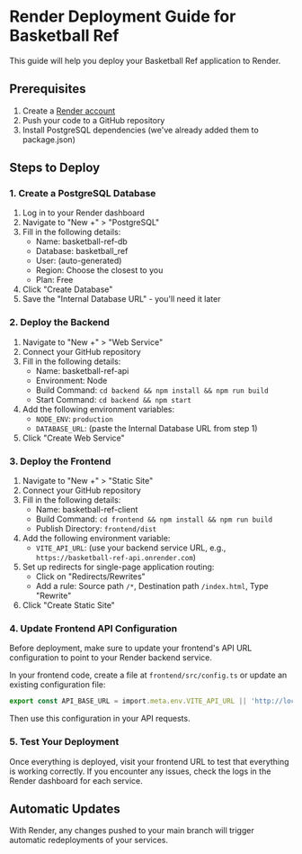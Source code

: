# Render Deployment Guide for Basketball Ref

This guide will help you deploy your Basketball Ref application to Render.

## Prerequisites

1. Create a [Render account](https://render.com)
2. Push your code to a GitHub repository
3. Install PostgreSQL dependencies (we've already added them to package.json)

## Steps to Deploy

### 1. Create a PostgreSQL Database

1. Log in to your Render dashboard
2. Navigate to "New +" > "PostgreSQL"
3. Fill in the following details:
   - Name: basketball-ref-db
   - Database: basketball_ref
   - User: (auto-generated)
   - Region: Choose the closest to you
   - Plan: Free
4. Click "Create Database"
5. Save the "Internal Database URL" - you'll need it later

### 2. Deploy the Backend

1. Navigate to "New +" > "Web Service"
2. Connect your GitHub repository
3. Fill in the following details:
   - Name: basketball-ref-api
   - Environment: Node
   - Build Command: `cd backend && npm install && npm run build`
   - Start Command: `cd backend && npm start`
4. Add the following environment variables:
   - `NODE_ENV`: `production`
   - `DATABASE_URL`: (paste the Internal Database URL from step 1)
5. Click "Create Web Service"

### 3. Deploy the Frontend

1. Navigate to "New +" > "Static Site"
2. Connect your GitHub repository
3. Fill in the following details:
   - Name: basketball-ref-client
   - Build Command: `cd frontend && npm install && npm run build`
   - Publish Directory: `frontend/dist`
4. Add the following environment variable:
   - `VITE_API_URL`: (use your backend service URL, e.g., `https://basketball-ref-api.onrender.com`)
5. Set up redirects for single-page application routing:
   - Click on "Redirects/Rewrites"
   - Add a rule: Source path `/*`, Destination path `/index.html`, Type "Rewrite"
6. Click "Create Static Site"

### 4. Update Frontend API Configuration

Before deployment, make sure to update your frontend's API URL configuration to point to your Render backend service.

In your frontend code, create a file at `frontend/src/config.ts` or update an existing configuration file:
 
```typescript
export const API_BASE_URL = import.meta.env.VITE_API_URL || 'http://localhost:3000';
```

Then use this configuration in your API requests.

### 5. Test Your Deployment

Once everything is deployed, visit your frontend URL to test that everything is working correctly. If you encounter any issues, check the logs in the Render dashboard for each service.

## Automatic Updates

With Render, any changes pushed to your main branch will trigger automatic redeployments of your services. 